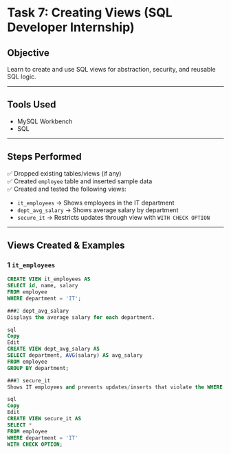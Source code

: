 # Task 7: Creating Views (SQL Developer Internship)

##  Objective
Learn to create and use SQL views for abstraction, security, and reusable SQL logic.

---

##  Tools Used
- MySQL Workbench
- SQL

---

##  Steps Performed

✅ Dropped existing tables/views (if any)  
✅ Created `employee` table and inserted sample data  
✅ Created and tested the following views:
- `it_employees` → Shows employees in the IT department
- `dept_avg_salary` → Shows average salary by department
- `secure_it` → Restricts updates through view with `WITH CHECK OPTION`

---

##  Views Created & Examples

### 1️ `it_employees`
```sql
CREATE VIEW it_employees AS
SELECT id, name, salary
FROM employee
WHERE department = 'IT';

###2️ dept_avg_salary
Displays the average salary for each department.

sql
Copy
Edit
CREATE VIEW dept_avg_salary AS
SELECT department, AVG(salary) AS avg_salary
FROM employee
GROUP BY department;

###3️ secure_it
Shows IT employees and prevents updates/inserts that violate the WHERE condition.

sql
Copy
Edit
CREATE VIEW secure_it AS
SELECT *
FROM employee
WHERE department = 'IT'
WITH CHECK OPTION;



